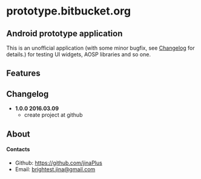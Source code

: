 # prototype.bitbucket.org

Android prototype application
----------
This is an unofficial application (with some minor bugfix, see [Changelog](#changelog) for details.) for testing UI widgets, AOSP libraries and so one.

## Features

## Changelog
* **1.0.0  2016.03.09** 
    * create project at github


## About

#### Contacts

* Github: <https://github.com/jinaPlus>
* Email: [brightest.jina@gmail.com](mailto:brightest.jina@gmail.com)
